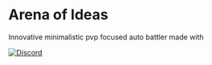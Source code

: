 
# Arena of Ideas

Innovative minimalistic pvp focused auto battler made with 


[![Discord](https://img.shields.io/discord/1034174161679044660.svg?label=&logo=discord&logoColor=ffffff&color=7389D8&labelColor=6A7EC1)](https://discord.gg/AdjyRQKP)

<!-- BEGIN YOUTUBE-CARDS -->
<!-- END YOUTUBE-CARDS -->
